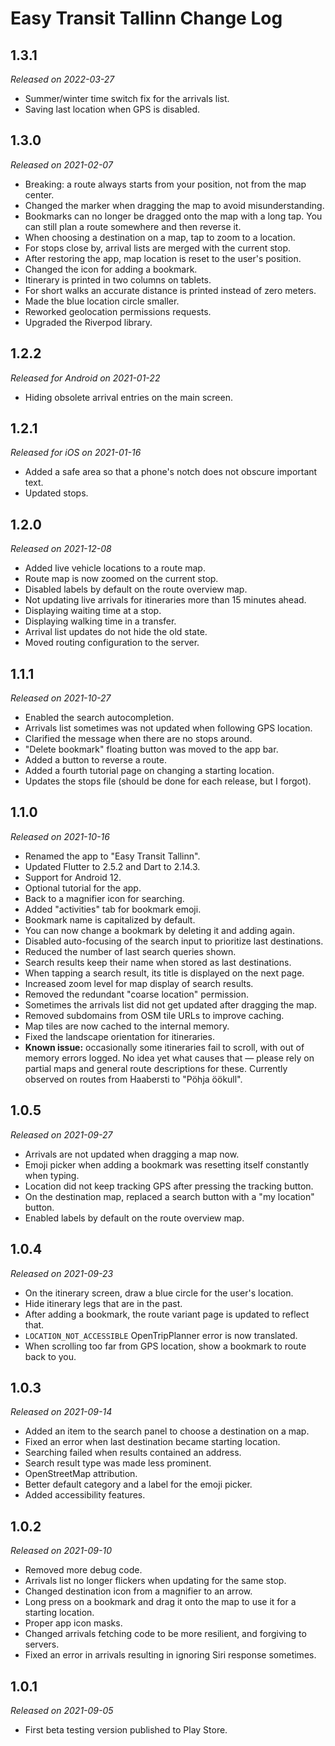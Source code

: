 # Easy Transit Tallinn Change Log

## 1.3.1

_Released on 2022-03-27_

- Summer/winter time switch fix for the arrivals list.
- Saving last location when GPS is disabled.

## 1.3.0

_Released on 2021-02-07_

- Breaking: a route always starts from your position, not from the map center.
- Changed the marker when dragging the map to avoid misunderstanding.
- Bookmarks can no longer be dragged onto the map with a long tap.
  You can still plan a route somewhere and then reverse it.
- When choosing a destination on a map, tap to zoom to a location.
- For stops close by, arrival lists are merged with the current stop.
- After restoring the app, map location is reset to the user's position.
- Changed the icon for adding a bookmark.
- Itinerary is printed in two columns on tablets.
- For short walks an accurate distance is printed instead of zero meters.
- Made the blue location circle smaller.
- Reworked geolocation permissions requests.
- Upgraded the Riverpod library.

## 1.2.2

_Released for Android on 2021-01-22_

- Hiding obsolete arrival entries on the main screen.

## 1.2.1

_Released for iOS on 2021-01-16_

- Added a safe area so that a phone's notch does not obscure important text.
- Updated stops.

## 1.2.0

_Released on 2021-12-08_

- Added live vehicle locations to a route map.
- Route map is now zoomed on the current stop.
- Disabled labels by default on the route overview map.
- Not updating live arrivals for itineraries more than 15 minutes ahead.
- Displaying waiting time at a stop.
- Displaying walking time in a transfer.
- Arrival list updates do not hide the old state.
- Moved routing configuration to the server.

## 1.1.1

_Released on 2021-10-27_

- Enabled the search autocompletion.
- Arrivals list sometimes was not updated when following GPS location.
- Clarified the message when there are no stops around.
- "Delete bookmark" floating button was moved to the app bar.
- Added a button to reverse a route.
- Added a fourth tutorial page on changing a starting location.
- Updates the stops file (should be done for each release, but I forgot).

## 1.1.0

_Released on 2021-10-16_

- Renamed the app to "Easy Transit Tallinn".
- Updated Flutter to 2.5.2 and Dart to 2.14.3.
- Support for Android 12.
- Optional tutorial for the app.
- Back to a magnifier icon for searching.
- Added "activities" tab for bookmark emoji.
- Bookmark name is capitalized by default.
- You can now change a bookmark by deleting it and adding again.
- Disabled auto-focusing of the search input to prioritize last destinations.
- Reduced the number of last search queries shown.
- Search results keep their name when stored as last destinations.
- When tapping a search result, its title is displayed on the next page.
- Increased zoom level for map display of search results.
- Removed the redundant "coarse location" permission.
- Sometimes the arrivals list did not get updated after dragging the map.
- Removed subdomains from OSM tile URLs to improve caching.
- Map tiles are now cached to the internal memory.
- Fixed the landscape orientation for itineraries.
- **Known issue:** occasionally some itineraries fail to scroll, with
  out of memory errors logged. No idea yet what causes that — please
  rely on partial maps and general route descriptions for these.
  Currently observed on routes from Haabersti to "Pöhja öökull".

## 1.0.5

_Released on 2021-09-27_

- Arrivals are not updated when dragging a map now.
- Emoji picker when adding a bookmark was resetting itself constantly when typing.
- Location did not keep tracking GPS after pressing the tracking button.
- On the destination map, replaced a search button with a "my location" button.
- Enabled labels by default on the route overview map.

## 1.0.4

_Released on 2021-09-23_

- On the itinerary screen, draw a blue circle for the user's location.
- Hide itinerary legs that are in the past.
- After adding a bookmark, the route variant page is updated to reflect that.
- `LOCATION_NOT_ACCESSIBLE` OpenTripPlanner error is now translated.
- When scrolling too far from GPS location, show a bookmark to route back to you.

## 1.0.3

_Released on 2021-09-14_

- Added an item to the search panel to choose a destination on a map.
- Fixed an error when last destination became starting location.
- Searching failed when results contained an address.
- Search result type was made less prominent.
- OpenStreetMap attribution.
- Better default category and a label for the emoji picker.
- Added accessibility features.

## 1.0.2

_Released on 2021-09-10_

- Removed more debug code.
- Arrivals list no longer flickers when updating for the same stop.
- Changed destination icon from a magnifier to an arrow.
- Long press on a bookmark and drag it onto the map to use it
  for a starting location.
- Proper app icon masks.
- Changed arrivals fetching code to be more resilient, and forgiving to servers.
- Fixed an error in arrivals resulting in ignoring Siri response sometimes.

## 1.0.1

_Released on 2021-09-05_

- First beta testing version published to Play Store.
